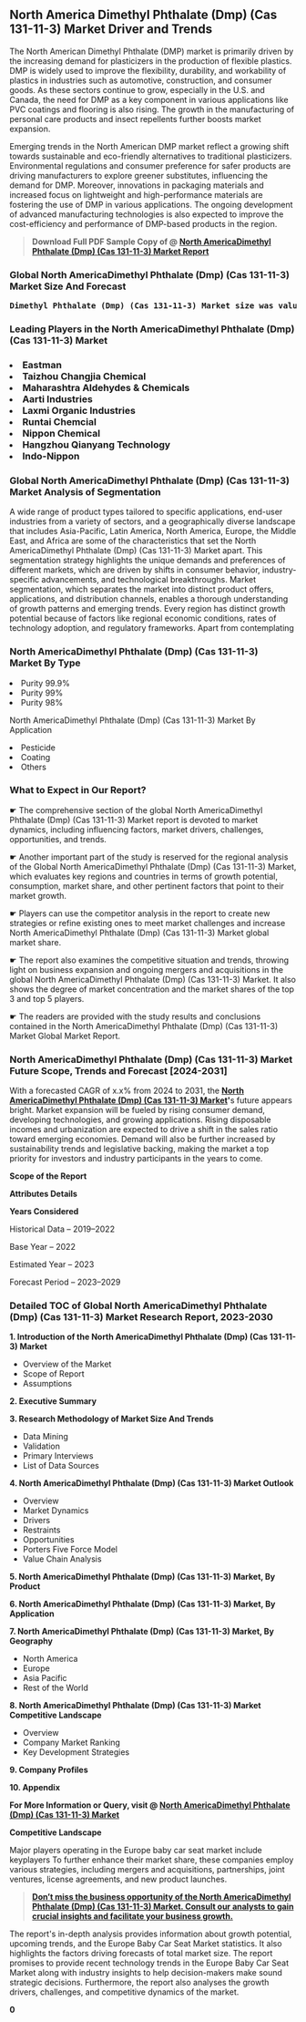 <p><h2>North America Dimethyl Phthalate (Dmp) (Cas 131-11-3) Market Driver and Trends</h2><p>The North American Dimethyl Phthalate (DMP) market is primarily driven by the increasing demand for plasticizers in the production of flexible plastics. DMP is widely used to improve the flexibility, durability, and workability of plastics in industries such as automotive, construction, and consumer goods. As these sectors continue to grow, especially in the U.S. and Canada, the need for DMP as a key component in various applications like PVC coatings and flooring is also rising. The growth in the manufacturing of personal care products and insect repellents further boosts market expansion.</p><p>Emerging trends in the North American DMP market reflect a growing shift towards sustainable and eco-friendly alternatives to traditional plasticizers. Environmental regulations and consumer preference for safer products are driving manufacturers to explore greener substitutes, influencing the demand for DMP. Moreover, innovations in packaging materials and increased focus on lightweight and high-performance materials are fostering the use of DMP in various applications. The ongoing development of advanced manufacturing technologies is also expected to improve the cost-efficiency and performance of DMP-based products in the region.</p></p><blockquote id="" class=""><strong>Download Full PDF Sample Copy of @&nbsp;<a href="https://www.verifiedmarketreports.com/download-sample/?rid=124186&utm_source=GitHub-Jan&utm_medium=260" target="_blank">North AmericaDimethyl Phthalate (Dmp) (Cas 131-11-3) Market Report</a>&nbsp;&nbsp;</strong></blockquote><h3 id="" class=""><strong>Global&nbsp;North AmericaDimethyl Phthalate (Dmp) (Cas 131-11-3) Market Size And Forecast</strong></h3><pre class="reader-text-block__code-block"><strong>Dimethyl Phthalate (Dmp) (Cas 131-11-3) Market size was valued at USD 0.75 Billion in 2022 and is projected to reach USD 1.25 Billion by 2030, growing at a CAGR of 8.25% from 2024 to 2030.</strong></pre><h3 id="" class="">Leading Players in the&nbsp;North AmericaDimethyl Phthalate (Dmp) (Cas 131-11-3) Market</h3><h3 class=""></Li><Li>Eastman</Li><Li> Taizhou Changjia Chemical</Li><Li> Maharashtra Aldehydes & Chemicals</Li><Li> Aarti Industries</Li><Li> Laxmi Organic Industries</Li><Li> Runtai Chemcial</Li><Li> Nippon Chemical</Li><Li> Hangzhou Qianyang Technology</Li><Li> Indo-Nippon</h3><h3 id="" class="">Global&nbsp;North AmericaDimethyl Phthalate (Dmp) (Cas 131-11-3) Market Analysis of Segmentation</h3><p id="" class="">A wide range of product types tailored to specific applications, end-user industries from a variety of sectors, and a geographically diverse landscape that includes Asia-Pacific, Latin America, North America, Europe, the Middle East, and Africa are some of the characteristics that set the North AmericaDimethyl Phthalate (Dmp) (Cas 131-11-3) Market apart. This segmentation strategy highlights the unique demands and preferences of different markets, which are driven by shifts in consumer behavior, industry-specific advancements, and technological breakthroughs. Market segmentation, which separates the market into distinct product offers, applications, and distribution channels, enables a thorough understanding of growth patterns and emerging trends. Every region has distinct growth potential because of factors like regional economic conditions, rates of technology adoption, and regulatory frameworks. Apart from contemplating</p><h3 id="" class="">North AmericaDimethyl Phthalate (Dmp) (Cas 131-11-3) Market&nbsp;By Type</h3><p></Li><Li>Purity 99.9%</Li><Li> Purity 99%</Li><Li> Purity 98%</p><div class="" data-test-id=""><p>North AmericaDimethyl Phthalate (Dmp) (Cas 131-11-3) Market&nbsp;By Application</p></div><p class=""></Li><Li>Pesticide</Li><Li> Coating</Li><Li> Others</p><div class="" data-test-id=""><h3><span class="">What to Expect in Our Report?</span></h3></div><div class="" data-test-id=""><p><span class="">☛ The comprehensive section of the global North AmericaDimethyl Phthalate (Dmp) (Cas 131-11-3) Market report is devoted to market dynamics, including influencing factors, market drivers, challenges, opportunities, and trends.</span></p></div><div class="" data-test-id=""><p><span class="">☛ Another important part of the study is reserved for the regional analysis of the Global North AmericaDimethyl Phthalate (Dmp) (Cas 131-11-3) Market, which evaluates key regions and countries in terms of growth potential, consumption, market share, and other pertinent factors that point to their market growth.</span></p></div><div class="" data-test-id=""><p><span class="">☛ Players can use the competitor analysis in the report to create new strategies or refine existing ones to meet market challenges and increase North AmericaDimethyl Phthalate (Dmp) (Cas 131-11-3) Market global market share.</span></p></div><div class="" data-test-id=""><p><span class="">☛ The report also examines the competitive situation and trends, throwing light on business expansion and ongoing mergers and acquisitions in the global North AmericaDimethyl Phthalate (Dmp) (Cas 131-11-3) Market. It also shows the degree of market concentration and the market shares of the top 3 and top 5 players.</span></p></div><div class="" data-test-id=""><p><span class="">☛ The readers are provided with the study results and conclusions contained in the North AmericaDimethyl Phthalate (Dmp) (Cas 131-11-3) Market Global Market Report.</span></p></div><div class="" data-test-id=""><h3><span class="">North AmericaDimethyl Phthalate (Dmp) (Cas 131-11-3) Market Future Scope, Trends and Forecast [2024-2031]</span></h3></div><div class="" data-test-id=""><p><span class="">With a forecasted CAGR of x.x% from 2024 to 2031, the <strong><a href="https://www.verifiedmarketreports.com/download-sample/?rid=124186&utm_source=GitHub-Jan&utm_medium=260" target="_blank">North AmericaDimethyl Phthalate (Dmp) (Cas 131-11-3) Market</a>'</strong>s future appears bright. Market expansion will be fueled by rising consumer demand, developing technologies, and growing applications. Rising disposable incomes and urbanization are expected to drive a shift in the sales ratio toward emerging economies. Demand will also be further increased by sustainability trends and legislative backing, making the market a top priority for investors and industry participants in the years to come.</span></p><p id="ember66" class="ember-view reader-text-block__paragraph"><strong>Scope of the Report</strong></p><p id="ember67" class="ember-view reader-text-block__paragraph"><strong>Attributes Details</strong></p><p id="ember68" class="ember-view reader-text-block__paragraph"><strong>Years Considered</strong></p><p id="ember69" class="ember-view reader-text-block__paragraph">Historical Data &ndash; 2019&ndash;2022</p><p id="ember70" class="ember-view reader-text-block__paragraph">Base Year &ndash; 2022</p><p id="ember71" class="ember-view reader-text-block__paragraph">Estimated Year &ndash; 2023</p><p id="ember72" class="ember-view reader-text-block__paragraph">Forecast Period &ndash; 2023&ndash;2029</p></div><h3 id="" class="">Detailed TOC of Global North AmericaDimethyl Phthalate (Dmp) (Cas 131-11-3) Market Research Report, 2023-2030</h3><p id="" class=""><strong>1. Introduction of the North AmericaDimethyl Phthalate (Dmp) (Cas 131-11-3) Market</strong></p><ul><li>Overview of the Market</li><li>Scope of Report</li><li>Assumptions</li></ul><p id="" class=""><strong>2. Executive Summary</strong></p><p id="" class=""><strong>3. Research Methodology of Market Size And Trends</strong></p><ul><li>Data Mining</li><li>Validation</li><li>Primary Interviews</li><li>List of Data Sources</li></ul><p id="" class=""><strong>4. North AmericaDimethyl Phthalate (Dmp) (Cas 131-11-3) Market Outlook</strong></p><ul><li>Overview</li><li>Market Dynamics</li><li>Drivers</li><li>Restraints</li><li>Opportunities</li><li>Porters Five Force Model</li><li>Value Chain Analysis</li></ul><p id="" class=""><strong>5. North AmericaDimethyl Phthalate (Dmp) (Cas 131-11-3) Market, By Product</strong></p><p id="" class=""><strong>6. North AmericaDimethyl Phthalate (Dmp) (Cas 131-11-3) Market, By Application</strong></p><p id="" class=""><strong>7. North AmericaDimethyl Phthalate (Dmp) (Cas 131-11-3) Market, By Geography</strong></p><ul><li>North America</li><li>Europe</li><li>Asia Pacific</li><li>Rest of the World</li></ul><p id="" class=""><strong>8. North AmericaDimethyl Phthalate (Dmp) (Cas 131-11-3) Market Competitive Landscape</strong></p><ul><li>Overview</li><li>Company Market Ranking</li><li>Key Development Strategies</li></ul><p id="" class=""><strong>9. Company Profiles</strong></p><p id="" class=""><strong>10. Appendix</strong></p><p><strong>For More Information or Query, visit&nbsp;@ <a href="https://www.verifiedmarketreports.com/product/global-dimethyl-phthalate-dmp-cas-131-11-3-market-report-2019-competitive-landscape-trends-and-opportunities/" target="_blank">North AmericaDimethyl Phthalate (Dmp) (Cas 131-11-3) Market</a></strong></p><p id="ember61" class="ember-view reader-text-block__paragraph"><strong>Competitive Landscape</strong></p><p id="ember62" class="ember-view reader-text-block__paragraph">Major players operating in the Europe baby car seat market include keyplayers To further enhance their market share, these companies employ various strategies, including mergers and acquisitions, partnerships, joint ventures, license agreements, and new product launches.</p><blockquote id="ember63" class="ember-view reader-text-block__blockquote"><strong><a href="https://www.verifiedmarketreports.com/download-sample/?rid=124186&utm_source=GitHub-Jan&utm_medium=260" target="_blank">Don&rsquo;t miss the business opportunity of the North AmericaDimethyl Phthalate (Dmp) (Cas 131-11-3) Market. Consult our analysts to gain crucial insights and facilitate your business growth.</a></strong></blockquote><p id="ember64" class="ember-view reader-text-block__paragraph">The report's in-depth analysis provides information about growth potential, upcoming trends, and the Europe Baby Car Seat Market statistics. It also highlights the factors driving forecasts of total market size. The report promises to provide recent technology trends in the Europe Baby Car Seat Market along with industry insights to help decision-makers make sound strategic decisions. Furthermore, the report also analyses the growth drivers, challenges, and competitive dynamics of the market.</p><p class="ember-view reader-text-block__paragraph"><strong>0</strong></p>
